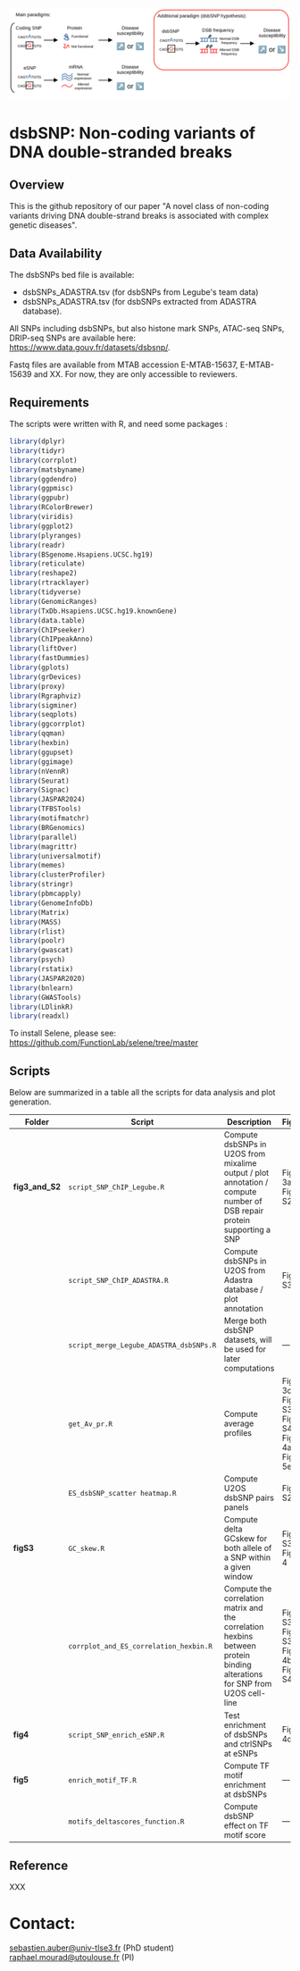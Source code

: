 ![schema_dsbSNP_git](schema_dsbSNP_git.png)

# dsbSNP: Non-coding variants of DNA double-stranded breaks

## Overview

This is the github repository of our paper "A novel class of non-coding variants driving DNA double-strand breaks is associated with complex genetic diseases".

## Data Availability

The dsbSNPs bed file is available: 
- dsbSNPs_ADASTRA.tsv (for dsbSNPs from Legube's team data)
- dsbSNPs_ADASTRA.tsv (for dsbSNPs extracted from ADASTRA database).

All SNPs including dsbSNPs, but also histone mark SNPs, ATAC-seq SNPs, DRIP-seq SNPs are available here: https://www.data.gouv.fr/datasets/dsbsnp/.

Fastq files are available from MTAB accession E-MTAB-15637, E-MTAB-15639 and XX. For now, they are only accessible to reviewers.

## Requirements

The scripts were written with R, and need some packages :
```R
library(dplyr)
library(tidyr)
library(corrplot)
library(matsbyname)
library(ggdendro)
library(ggpmisc)
library(ggpubr)
library(RColorBrewer)
library(viridis)
library(ggplot2)
library(plyranges)
library(readr)
library(BSgenome.Hsapiens.UCSC.hg19)
library(reticulate)
library(reshape2)
library(rtracklayer)
library(tidyverse)
library(GenomicRanges)
library(TxDb.Hsapiens.UCSC.hg19.knownGene)
library(data.table)
library(ChIPseeker)
library(ChIPpeakAnno)
library(liftOver)
library(fastDummies)
library(gplots)
library(grDevices)
library(proxy)
library(Rgraphviz)
library(sigminer)
library(seqplots)
library(ggcorrplot)
library(qqman)
library(hexbin)
library(ggupset)
library(ggimage)
library(nVennR)
library(Seurat)
library(Signac)
library(JASPAR2024)
library(TFBSTools)
library(motifmatchr)
library(BRGenomics)
library(parallel)
library(magrittr)
library(universalmotif)
library(memes)
library(clusterProfiler)
library(stringr)
library(pbmcapply)
library(GenomeInfoDb)
library(Matrix)
library(MASS)
library(rlist)
library(poolr)
library(gwascat)
library(psych)
library(rstatix)
library(JASPAR2020)
library(bnlearn)
library(GWASTools)
library(LDlinkR)
library(readxl) 
```

To install Selene, please see: https://github.com/FunctionLab/selene/tree/master

## Scripts

Below are summarized in a table all the scripts for data analysis and plot generation.

| **Folder**     | **Script**                           | **Description** | **Figures** |
|----------------|---------------------------------------|-----------------|-------------|
| **fig3_and_S2** | `script_SNP_ChIP_Legube.R` | Compute dsbSNPs in U2OS from mixalime output / plot annotation / compute number of DSB repair protein supporting a SNP | Figure 3a / Figure S2a |
|                | `script_SNP_ChIP_ADASTRA.R` | Compute dsbSNPs in U2OS from Adastra database / plot annotation | Figure S3c |
|                | `script_merge_Legube_ADASTRA_dsbSNPs.R` | Merge both dsbSNP datasets, will be used for later computations | — |
|                | `get_Av_pr.R` | Compute average profiles | Figure 3c, Figure S3d, Figure S4b, Figure 4a, Figure 5e |
|                | `ES_dsbSNP_scatter heatmap.R` | Compute U2OS dsbSNP pairs panels | Figure S2b |
| **figS3**      | `GC_skew.R` | Compute delta GCskew for both allele of a SNP within a given window | Figure S3c, Figure 4 |
|                | `corrplot_and_ES_correlation_hexbin.R` | Compute the correlation matrix and the correlation hexbins between protein binding alterations for SNP from U2OS cell-line | Figure S3d, Figure S3b,e, Figure 4b, Figure S4a |
| **fig4**       | `script_SNP_enrich_eSNP.R` | Test enrichment of dsbSNPs and ctrlSNPs at eSNPs | Figure 4d,e |
| **fig5**       | `enrich_motif_TF.R` | Compute TF motif enrichment at dsbSNPs | — |
|                | `motifs_deltascores_function.R` | Compute dsbSNP effect on TF motif score | — |

## Reference

XXX

# Contact: 
sebastien.auber@univ-tlse3.fr (PhD student) \
raphael.mourad@utoulouse.fr (PI)
